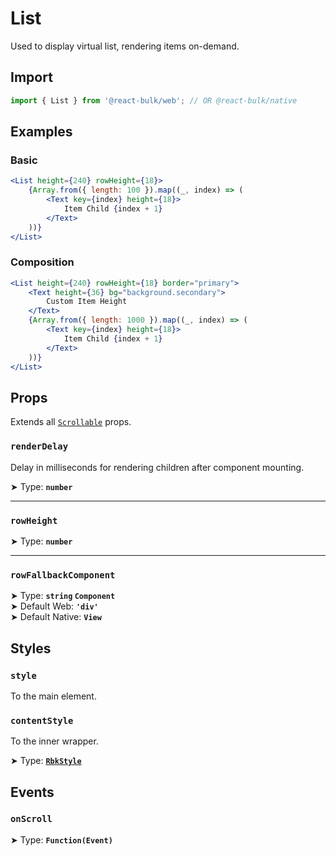 # List

Used to display virtual list, rendering items on-demand.

## Import

```jsx
import { List } from '@react-bulk/web'; // OR @react-bulk/native
```

## Examples

### Basic

```jsx live
<List height={240} rowHeight={18}>
    {Array.from({ length: 100 }).map((_, index) => (
        <Text key={index} height={18}>
            Item Child {index + 1}
        </Text>
    ))}
</List>
```

### Composition

```jsx live
<List height={240} rowHeight={18} border="primary">
    <Text height={36} bg="background.secondary">
        Custom Item Height
    </Text>
    {Array.from({ length: 1000 }).map((_, index) => (
        <Text key={index} height={18}>
            Item Child {index + 1}
        </Text>
    ))}
</List>
```

## Props

Extends all [`Scrollable`](/docs/core/scrollable#props) props.

### **`renderDelay`**

Delay in milliseconds for rendering children after component mounting.

➤ Type: **`number`** <br/>

---

### **`rowHeight`**

➤ Type: **`number`** <br/>

---

### **`rowFallbackComponent`**

➤ Type: **`string` `Component`** <br/>
➤ Default Web: **`'div'`** <br/>
➤ Default Native: **`View`** <br/>

## Styles

### **`style`**
To the main element.

### **`contentStyle`**
To the inner wrapper.

➤ Type: **[`RbkStyle`](/docs/type-reference/rbk-style)** <br/>

## Events

### **`onScroll`**

➤ Type: **`Function(Event)`** <br/>
